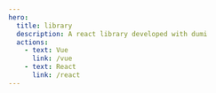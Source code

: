 ```yaml
---
hero:
  title: library
  description: A react library developed with dumi
  actions:
    - text: Vue
      link: /vue
    - text: React
      link: /react
---
```

